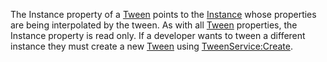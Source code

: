 The Instance property of a [Tween](https://create.roblox.com/docs/reference/engine/classes/Tween) points to the [Instance](https://create.roblox.com/docs/reference/engine/classes/Instance) whose
properties are being interpolated by the tween. As with all [Tween](https://create.roblox.com/docs/reference/engine/classes/Tween)
properties, the Instance property is read only. If a developer wants to
tween a different instance they must create a new [Tween](https://create.roblox.com/docs/reference/engine/classes/Tween) using
[TweenService:Create](https://create.roblox.com/docs/reference/engine/classes/TweenService#Create).
